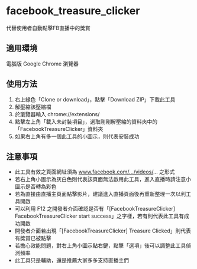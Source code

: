 # facebook_treasure_clicker
代替使用者自動點擊FB直播中的獎賞

## 適用環境
電腦版 Google Chrome 瀏覽器

## 使用方法
1. 右上綠色「Clone or download」，點擊「Download ZIP」下載此工具
2. 解壓縮該壓縮檔
3. 於瀏覽器輸入 chrome://extensions/
4. 點擊左上角「載入未封裝項目」，選取剛剛解壓縮的資料夾中的「FacebookTreasureClicker」資料夾
5. 如果右上角有多一個此工具的小圖示，則代表安裝成功

## 注意事項
 - 此工具有效之頁面網址須為 www.facebook.com/.../videos/... 之形式
 - 若右上角小圖示為灰白色則代表該頁面無法啟用此工具，進入直播時請注意小圖示是否轉為彩色
 - 若為直接由直播主頁面點擊影片，建議進入直播頁面後再重新整理一次以利工具開啟
 - 可以利用 F12 之開發者介面確認是否有「[FacebookTreasureClicker] FacebookTreasureClicker start success」之字樣，若有則代表此工具有成功開啟
 - 開發者介面若出現「[FacebookTreasureClicker] Treasure Clicked」則代表有獎賞已被點擊
 - 若擔心效能問題，對右上角小圖示點右鍵，點擊「選項」後可以調整此工具偵測頻率
 - 此工具只是輔助，還是推薦大家多多支持直播主們
